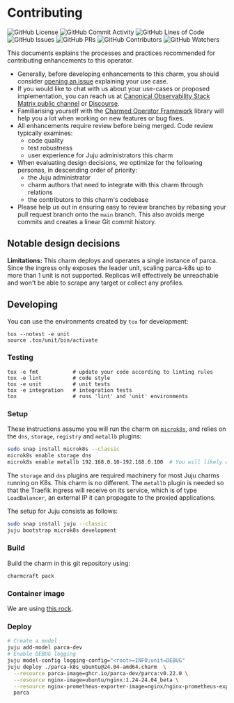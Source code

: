 # Contributing

![GitHub License](https://img.shields.io/github/license/canonical/parca-k8s-operator)
![GitHub Commit Activity](https://img.shields.io/github/commit-activity/y/canonical/parca-k8s-operator)
![GitHub Lines of Code](https://img.shields.io/tokei/lines/github/canonical/parca-k8s-operator)
![GitHub Issues](https://img.shields.io/github/issues/canonical/parca-k8s-operator)
![GitHub PRs](https://img.shields.io/github/issues-pr/canonical/parca-k8s-operator)
![GitHub Contributors](https://img.shields.io/github/contributors/canonical/parca-k8s-operator)
![GitHub Watchers](https://img.shields.io/github/watchers/canonical/parca-k8s-operator?style=social)

This documents explains the processes and practices recommended for contributing enhancements to this operator.

- Generally, before developing enhancements to this charm, you should consider [opening an issue](https://github.com/canonical/parca-k8s-operator/issues) explaining your use case.
- If you would like to chat with us about your use-cases or proposed implementation, you can reach us at [Canonical Observability Stack Matrix public channel](https://matrix.to/#/#cos:ubuntu.com) or [Discourse](https://discourse.charmhub.io/).
- Familiarising yourself with the [Charmed Operator Framework](https://juju.is/docs/sdk) library will help you a lot when working on new features or bug fixes.
- All enhancements require review before being merged. Code review typically examines:
  - code quality
  - test robustness
  - user experience for Juju administrators this charm
- When evaluating design decisions, we optimize for the following personas, in descending order of priority:
  - the Juju administrator
  - charm authors that need to integrate with this charm through relations
  - the contributors to this charm's codebase
- Please help us out in ensuring easy to review branches by rebasing your pull request branch onto the `main` branch. This also avoids merge commits and creates a linear Git commit history.

## Notable design decisions

**Limitations:** 
This charm deploys and operates a single instance of parca. Since the ingress only exposes the leader unit, scaling parca-k8s up to more than 1 unit is not supported. Replicas will effectively be unreachable and won't be able to scrape any target or collect any profiles. 


## Developing

You can use the environments created by `tox` for development:

```shell
tox --notest -e unit
source .tox/unit/bin/activate
```

### Testing

```shell
tox -e fmt           # update your code according to linting rules
tox -e lint          # code style
tox -e unit          # unit tests
tox -e integration   # integration tests
tox                  # runs 'lint' and 'unit' environments
```

### Setup

These instructions assume you will run the charm on [`microk8s`](https://microk8s.io), and relies on the `dns`, `storage`, `registry` and `metallb` plugins:

```sh
sudo snap install microk8s --classic
microk8s enable storage dns
microk8s enable metallb 192.168.0.10-192.168.0.100  # You will likely want to change these IP ranges
```

The `storage` and `dns` plugins are required machinery for most Juju charms running on K8s.
This charm is no different.
The `metallb` plugin is needed so that the Traefik ingress will receive on its service, which is of type `LoadBalancer`, an external IP it can propagate to the proxied applications.

The setup for Juju consists as follows:

```sh
sudo snap install juju --classic
juju bootstrap microk8s development
```

### Build

Build the charm in this git repository using:

```shell
charmcraft pack
```

### Container image

We are using [this rock](https://github.com/canonical/parca-rock).

### Deploy

```sh
# Create a model
juju add-model parca-dev
# Enable DEBUG logging
juju model-config logging-config="<root>=INFO;unit=DEBUG"
juju deploy ./parca-k8s_ubuntu@24.04-amd64.charm  \
  --resource parca-image=ghcr.io/parca-dev/parca:v0.22.0 \
  --resource nginx-image=ubuntu/nginx:1.24-24.04_beta \
  --resource nginx-prometheus-exporter-image=nginx/nginx-prometheus-exporter:1.1.0  \
  parca
```
